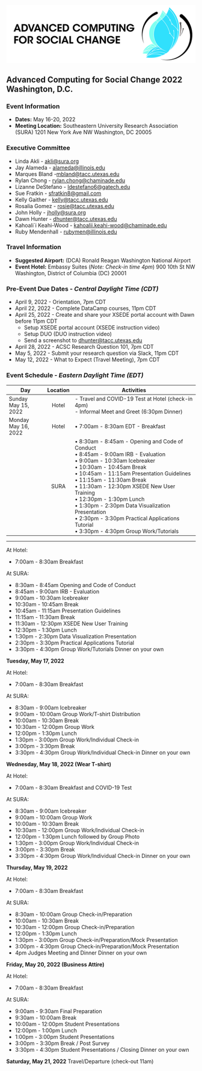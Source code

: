 ![ASCS Header](assets/logo/ACSC-Horizontal%402x-100.jpg)
## Advanced Computing for Social Change 2022 Washington, D.C.

### Event Information
* **Dates:** May 16-20, 2022
* **Meeting Location:** 
    Southeastern University Research Association (SURA) 
    1201 New York Ave NW
    Washington, DC 20005

### Executive Committee

* Linda Akli - [akli@sura.org](mailto:akli@sura.org?subject=[ACSC22-DC])
* Jay Alameda - [alameda@illinois.edu](mailto:alameda@illinois.edu?subject=[ACSC22-DC])
* Marques Bland -[mbland@tacc.utexas.edu](mailto:mbland@tacc.utexas.edu?subject=[ACSC22-DC])
* Rylan Chong - [rylan.chong@chaminade.edu](mailto:rylan.chong@chaminade.edu?subject=[ACSC22-DC])
* Lizanne DeStefano - [ldestefano6@gatech.edu](mailto:ldestefano6@gatech.edu?subject=[ACSC22-DC])
* Sue Fratkin - [sfratkin8@gmail.com](mailto:sfratkin8@gmail.com?subject=[ACSC22-DC])
* Kelly Gaither - [kelly@tacc.utexas.edu](mailto:kelly@tacc.utexas.edu?subject=[ACSC22-DC])
* Rosalia Gomez - [rosie@tacc.utexas.edu](mailto:rosie@tacc.utexas.edu?subject=[ACSC22-DC])
* John Holly - [jholly@sura.org](mailto:jholly@sura.org?subject=[ACSC22-DC])
* Dawn Hunter - [dhunter@tacc.utexas.edu](mailto:dhunter@tacc.utexas.edu?subject=[ACSC22-DC])
* Kahoali`i Keahi-Wood - [kahoalii.keahi-wood@chaminade.edu](mailto:kahoalii.keahi-wood@chaminade.edu?subject=[ACSC22-DC])
* Ruby Mendenhall - [rubymen@illinois.edu](mailto:rubymen@illinois.edu?subject=[ACSC22-DC])



### Travel Information
* **Suggested Airport:** (DCA) Ronald Reagan Washington National Airport
* **Event Hotel:**
    Embassy Suites (_Note: Check-in time 4pm_)
    900 10th St NW
    Washington, District of Columbia (DC) 20001
    
### Pre-Event Due Dates - _Central Daylight Time (CDT)_
* April 9, 2022 -  Orientation, 7pm CDT
* April 22, 2022 -  Complete DataCamp courses, 11pm CDT
* April 25, 2022 - Create and share your XSEDE portal account with Dawn before 11pm CDT
  * Setup XSEDE portal account (XSEDE instruction video)
  * Setup DUO (DUO instruction video)
  * Send a screenshot to dhunter@tacc.utexas.edu
* April 28, 2022 - ACSC Research Question 101, 7pm CDT
* May 5, 2022 - Submit your research question via Slack, 11pm CDT
* May 12, 2022 - What to Expect (Travel Meeting), 7pm CDT

### Event Schedule - _Eastern Daylight Time (EDT)_
| Day | Location | Activities |
|-----------|:-----------------:|----------------------------|
| Sunday <br> May 15, 2022 | Hotel |  - Travel and COVID-19 Test at Hotel (check-in 4pm) <br> - Informal Meet and Greet (6:30pm Dinner) |
| Monday <br> May 16, 2022 | Hotel | • 7:00am - 8:30am EDT - Breakfast <br>  |
|  | SURA | • 8:30am - 8:45am - Opening and Code of Conduct <br>• 8:45am - 9:00am	IRB - Evaluation <br> • 9:00am - 10:30am	Icebreaker <br> • 10:30am - 10:45am	Break<br> • 10:45am - 11:15am	Presentation Guidelines <br> • 11:15am - 11:30am	Break <br> • 11:30am - 12:30pm	XSEDE New User Training <br> • 12:30pm - 1:30pm 	Lunch <br> • 1:30pm - 2:30pm	Data Visualization Presentation <br> • 2:30pm - 3:30pm	Practical Applications Tutorial <br> • 3:30pm - 4:30pm	Group Work/Tutorials |

****

At Hotel: 
* 7:00am - 8:30am       	Breakfast 

At SURA:
* 8:30am - 8:45am	Opening and Code of Conduct 
* 8:45am - 9:00am	IRB - Evaluation 
* 9:00am - 10:30am	Icebreaker
* 10:30am - 10:45am	Break
* 10:45am - 11:15am	Presentation Guidelines 
* 11:15am - 11:30am	Break
* 11:30am - 12:30pm	XSEDE New User Training 
* 12:30pm - 1:30pm 	Lunch
* 1:30pm - 2:30pm	Data Visualization Presentation
* 2:30pm - 3:30pm	Practical Applications Tutorial
* 3:30pm - 4:30pm	Group Work/Tutorials 
Dinner on your own

**Tuesday, May 17, 2022**

At Hotel:
* 7:00am - 8:30am       	Breakfast

At SURA:
* 8:30am - 9:00am	Icebreaker
* 9:00am - 10:00am	Group Work/T-shirt Distribution
* 10:00am - 10:30am	Break
* 10:30am - 12:00pm	Group Work
* 12:00pm - 1:30pm	Lunch 
* 1:30pm - 3:00pm	Group Work/Individual Check-in
* 3:00pm - 3:30pm	Break 
* 3:30pm - 4:30pm	Group Work/Individual Check-in
Dinner on your own

**Wednesday, May 18, 2022 (Wear T-shirt)**

At Hotel:
* 7:00am - 8:30am       	Breakfast and COVID-19 Test 

At SURA:
* 8:30am - 9:00am	Icebreaker
* 9:00am - 10:00am	Group Work
* 10:00am - 10:30am	Break
* 10:30am - 12:00pm	Group Work/Individual Check-in
* 12:00pm - 1:30pm	Lunch followed by Group Photo               
* 1:30pm - 3:00pm	Group Work/Individual Check-in
* 3:00pm - 3:30pm	Break 
* 3:30pm - 4:30pm	Group Work/Individual Check-in
Dinner on your own

**Thursday, May 19, 2022**

At Hotel:
* 7:00am - 8:30am       	Breakfast 

At SURA:
* 8:30am - 10:00am 	Group Check-in/Preparation 
* 10:00am - 10:30am	Break
* 10:30am - 12:00pm	Group Check-in/Preparation
* 12:00pm - 1:30pm	Lunch
* 1:30pm - 3:00pm	Group Check-in/Preparation/Mock Presentation
* 3:00pm - 4:30pm	Group Check-in/Preparation/Mock Presentation
* 4pm Judges Meeting and Dinner
Dinner on your own

**Friday, May 20, 2022  (Business Attire)**

At Hotel:
* 7:00am - 8:30am       	Breakfast 

At SURA:
* 9:00am - 9:30am	Final Preparation
* 9:30am - 10:00am	Break
* 10:00am - 12:00pm	Student Presentations
* 12:00pm - 1:00pm	Lunch
* 1:00pm - 3:00pm	Student Presentations
* 3:00pm - 3:30pm	Break / Post Survey
* 3:30pm - 4:30pm	Student Presentations / Closing
Dinner on your own

**Saturday, May 21, 2022**
Travel/Departure (check-out 11am)



  
